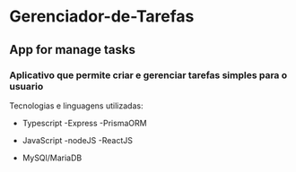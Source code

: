 # Gerenciador-de-Tarefas

## App for manage tasks

### Aplicativo que permite criar e gerenciar tarefas simples para o usuario

Tecnologias e linguagens utilizadas:

- Typescript
  -Express
  -PrismaORM
  
- JavaScript
  -nodeJS
  -ReactJS
  
- MySQl/MariaDB



